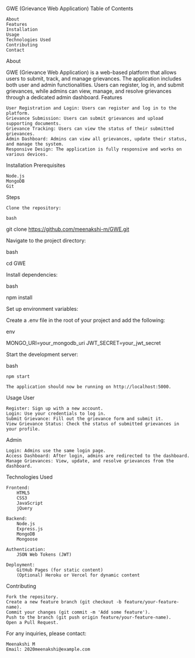 GWE (Grievance Web Application)
Table of Contents

    About
    Features
    Installation
    Usage
    Technologies Used
    Contributing
    Contact

About

GWE (Grievance Web Application) is a web-based platform that allows users to submit, track, and manage grievances. The application includes both user and admin functionalities. Users can register, log in, and submit grievances, while admins can view, manage, and resolve grievances through a dedicated admin dashboard.
Features

    User Registration and Login: Users can register and log in to the platform.
    Grievance Submission: Users can submit grievances and upload supporting documents.
    Grievance Tracking: Users can view the status of their submitted grievances.
    Admin Dashboard: Admins can view all grievances, update their status, and manage the system.
    Responsive Design: The application is fully responsive and works on various devices.

Installation
Prerequisites

    Node.js
    MongoDB
    Git

Steps

    Clone the repository:

    bash

git clone https://github.com/meenakshi-m/GWE.git

Navigate to the project directory:

bash

cd GWE

Install dependencies:

bash

npm install

Set up environment variables:

Create a .env file in the root of your project and add the following:

env

MONGO_URI=your_mongodb_uri
JWT_SECRET=your_jwt_secret

Start the development server:

bash

    npm start

    The application should now be running on http://localhost:5000.

Usage
User

    Register: Sign up with a new account.
    Login: Use your credentials to log in.
    Submit Grievance: Fill out the grievance form and submit it.
    View Grievance Status: Check the status of submitted grievances in your profile.

Admin

    Login: Admins use the same login page.
    Access Dashboard: After login, admins are redirected to the dashboard.
    Manage Grievances: View, update, and resolve grievances from the dashboard.

Technologies Used

    Frontend:
        HTML5
        CSS3
        JavaScript
        jQuery

    Backend:
        Node.js
        Express.js
        MongoDB
        Mongoose

    Authentication:
        JSON Web Tokens (JWT)

    Deployment:
        GitHub Pages (for static content)
        (Optional) Heroku or Vercel for dynamic content


Contributing

    Fork the repository.
    Create a new feature branch (git checkout -b feature/your-feature-name).
    Commit your changes (git commit -m 'Add some feature').
    Push to the branch (git push origin feature/your-feature-name).
    Open a Pull Request.



For any inquiries, please contact:

    Meenakshi M
    Email: 2020meenakshi@example.com
